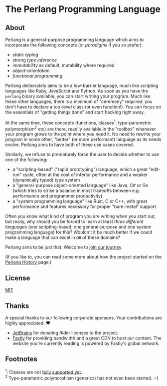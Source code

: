 # The Perlang Programming Language

## About

Perlang is a general-purpose programming language which aims to incorporate the following concepts (or _paradigms_ if you so prefer):

* _static typing_
* strong _type inference_
* _immutability_ as default, mutability where required
* _object-orientation_
* _functional programming_

Perlang deliberately aims to be a low-barrier language, much like scripting languages like Ruby, JavaScript and Python. As soon as you have the `perlang` binary available, you can start writing your program. Much like these other languages, there is a minimum of "ceremony" required: you don't have to declare a top-level class (or even function!). You can focus on the essentials of "getting things done" and start hacking right away.

At the same time, these concepts (functions, classes<sup>1</sup>, type-parametric polymorphism<sup>2</sup> etc) are there, readily available in the "toolbox" whenever your program grows to the point where you need it. No need to rewrite your program in some other, "better" (or more performant) language as its needs evolve. Perlang aims to have both of these use cases covered.

Similarly, we refuse to prematurely force the user to decide whether to use one of the following:

- a "scripting-based" ("rapid prototyping") language, which a great "edit-run" cycle, often at the cost of inferior performance and a weaker (dynamically typed) type system
- a "general-purpose object-oriented language" like Java, C# or Go (which tries to strike a balance in most tradeoffs between e.g. performance and programmer productivity)
- a "system programming language" like Rust, C or C++, with great performance and features necessary for proper "bare-metal" support

Often you know what kind of program you are writing when you start out, but really, why should you be forced to learn at least _three different languages_ (one scripting-based, one general-purpose and one system programming language) for this? Wouldn't it be much better if we could make a language that can excel in _all_ of these domains?

Perlang aims to be just that. Welcome to [join our journey](contribute/).

(If you like to, you can read some more about how the project started on the [Perlang History](perlang/history/) page.)

## License

[MIT](https://github.com/perlang-org/perlang/blob/master/LICENSE)

## Thanks

A special thanks to our following corporate sponsors. Your contributions are highly appreciated. ❤️

- [JetBrains](https://www.jetbrains.com/) for donating Rider licenses to the project.
- [Fastly](https://www.fastly.com/) for providing bandwidth and a great CDN to host our content. The website you're currently reading is powered by Fastly's global network.

## Footnotes

<sup>1</sup>: Classes are not [fully supported yet](https://github.com/perlang-org/perlang/issues/66).<br/>
<sup>2</sup> Type-parametric polymorphism (generics) has not even been started. :-)
